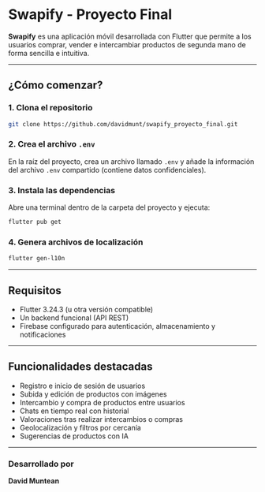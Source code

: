 # Swapify - Proyecto Final

**Swapify** es una aplicación móvil desarrollada con Flutter que permite a los usuarios comprar, vender e intercambiar productos de segunda mano de forma sencilla e intuitiva.

---

##  ¿Cómo comenzar?

### 1. Clona el repositorio

```bash
git clone https://github.com/davidmunt/swapify_proyecto_final.git
```

### 2. Crea el archivo `.env`

En la raíz del proyecto, crea un archivo llamado `.env` y añade la información del archivo `.env` compartido (contiene datos confidenciales).

### 3. Instala las dependencias

Abre una terminal dentro de la carpeta del proyecto y ejecuta:

```bash
flutter pub get
```

### 4. Genera archivos de localización

```bash
flutter gen-l10n
```

---

##  Requisitos

- Flutter 3.24.3 (u otra versión compatible)
- Un backend funcional (API REST)
- Firebase configurado para autenticación, almacenamiento y notificaciones

---

##  Funcionalidades destacadas

- Registro e inicio de sesión de usuarios
- Subida y edición de productos con imágenes
- Intercambio y compra de productos entre usuarios
- Chats en tiempo real con historial
- Valoraciones tras realizar intercambios o compras
- Geolocalización y filtros por cercanía
- Sugerencias de productos con IA

---

### Desarrollado por

**David Muntean**

